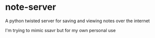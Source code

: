 # note-server
A python twisted server for saving and viewing notes over the internet

I'm trying to mimic ssavr but for my own personal use
